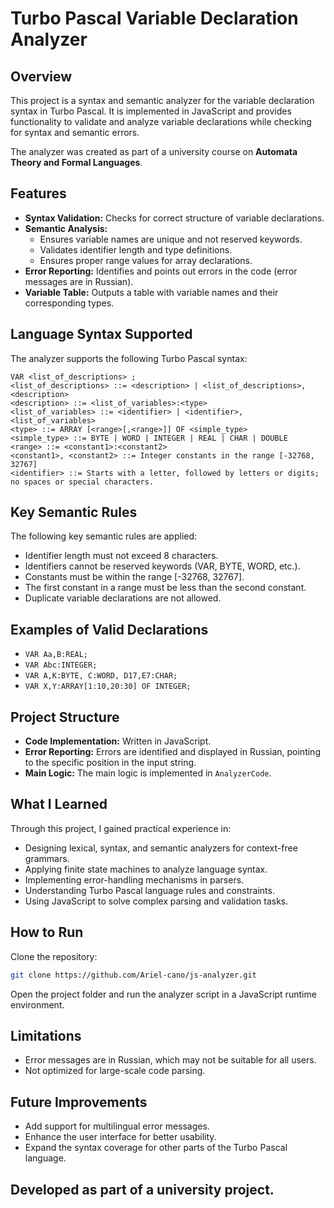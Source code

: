 # Turbo Pascal Variable Declaration Analyzer

## Overview
This project is a syntax and semantic analyzer for the variable declaration syntax in Turbo Pascal. It is implemented in JavaScript and provides functionality to validate and analyze variable declarations while checking for syntax and semantic errors.

The analyzer was created as part of a university course on **Automata Theory and Formal Languages**.

## Features
- **Syntax Validation:** Checks for correct structure of variable declarations.
- **Semantic Analysis:** 
  - Ensures variable names are unique and not reserved keywords.
  - Validates identifier length and type definitions.
  - Ensures proper range values for array declarations.
- **Error Reporting:** Identifies and points out errors in the code (error messages are in Russian).
- **Variable Table:** Outputs a table with variable names and their corresponding types.

## Language Syntax Supported
The analyzer supports the following Turbo Pascal syntax:

```ebnf
VAR <list_of_descriptions> ;
<list_of_descriptions> ::= <description> | <list_of_descriptions>,<description>
<description> ::= <list_of_variables>:<type>
<list_of_variables> ::= <identifier> | <identifier>,<list_of_variables>
<type> ::= ARRAY [<range>[,<range>]] OF <simple_type>
<simple_type> ::= BYTE | WORD | INTEGER | REAL | CHAR | DOUBLE
<range> ::= <constant1>:<constant2>
<constant1>, <constant2> ::= Integer constants in the range [-32768, 32767]
<identifier> ::= Starts with a letter, followed by letters or digits; no spaces or special characters.
```

## Key Semantic Rules
The following key semantic rules are applied:
- Identifier length must not exceed 8 characters.
- Identifiers cannot be reserved keywords (VAR, BYTE, WORD, etc.).
- Constants must be within the range [-32768, 32767].
- The first constant in a range must be less than the second constant.
- Duplicate variable declarations are not allowed.

## Examples of Valid Declarations
- `VAR Aa,B:REAL;`
- `VAR Abc:INTEGER;`
- `VAR A,K:BYTE, C:WORD, D17,E7:CHAR;`
- `VAR X,Y:ARRAY[1:10,20:30] OF INTEGER;`

## Project Structure
- **Code Implementation:** Written in JavaScript.
- **Error Reporting:** Errors are identified and displayed in Russian, pointing to the specific position in the input string.
- **Main Logic:** The main logic is implemented in `AnalyzerCode`.

## What I Learned
Through this project, I gained practical experience in:
- Designing lexical, syntax, and semantic analyzers for context-free grammars.
- Applying finite state machines to analyze language syntax.
- Implementing error-handling mechanisms in parsers.
- Understanding Turbo Pascal language rules and constraints.
- Using JavaScript to solve complex parsing and validation tasks.

## How to Run
Clone the repository:
```bash
git clone https://github.com/Ariel-cano/js-analyzer.git
```
Open the project folder and run the analyzer script in a JavaScript runtime environment.

## Limitations
- Error messages are in Russian, which may not be suitable for all users.
- Not optimized for large-scale code parsing.

## Future Improvements
- Add support for multilingual error messages.
- Enhance the user interface for better usability.
- Expand the syntax coverage for other parts of the Turbo Pascal language.

## Developed as part of a university project.


